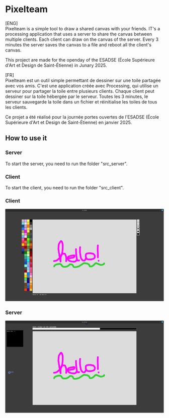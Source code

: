 # Pixelteam

[ENG]  
Pixelteam is a simple tool to draw a shared canvas with your friends. IT's a processing application that uses a server to share the canvas between multiple clients. Each client can draw on the canvas of the server.
Every 3 minutes the server saves the canvas to a file and reboot all the client's canvas.

This project are made for the openday of the ESADSE (École Supérieure d'Art et Design de Saint-Étienne) in Junary 2025.

[FR]  
Pixelteam est un outil simple permettant de dessiner sur une toile partagée avec vos amis. C'est une application créée avec Processing, qui utilise un serveur pour partager la toile entre plusieurs clients. Chaque client peut dessiner sur la toile hébergée par le serveur.
Toutes les 3 minutes, le serveur sauvegarde la toile dans un fichier et réinitialise les toiles de tous les clients.

Ce projet a été réalisé pour la journée portes ouvertes de l'ESADSE (École Supérieure d'Art et Design de Saint-Étienne) en janvier 2025.

## How to use it

### Server

To start the server, you need to run the folder "src_server".

### Client

To start the client, you need to run the folder "src_client".


### Client

![image](doc/client.png)

### Server

![image](doc/server.png)

